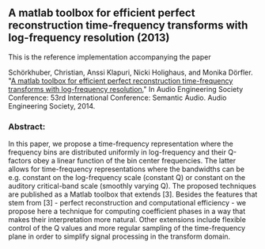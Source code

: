 ## A matlab toolbox for efficient perfect reconstruction time-frequency transforms with log-frequency resolution (2013)

This is the reference implementation accompanying the paper

Schörkhuber, Christian, Anssi Klapuri, Nicki Holighaus, and Monika Dörfler. "[A matlab toolbox for efficient perfect reconstruction time-frequency transforms with log-frequency resolution.](https://www.researchgate.net/profile/Christian-Schoerkhuber/publication/274009051_A_Matlab_Toolbox_for_Efficient_Perfect_Reconstruction_Time-Frequency_Transforms_with_Log-Frequency_Resolution/links/5512db610cf20bfdad5231f2/A-Matlab-Toolbox-for-Efficient-Perfect-Reconstruction-Time-Frequency-Transforms-with-Log-Frequency-Resolution.pdf)" In Audio Engineering Society Conference: 53rd International Conference: Semantic Audio. Audio Engineering Society, 2014.


### Abstract:
In this paper, we propose a time-frequency representation where the frequency bins are distributed uniformly in log-frequency and their Q-factors obey a linear function of the bin center frequencies. The latter allows for time-frequency representations where the bandwidths can be e.g. constant on the log-frequency scale (constant Q) or constant on the auditory critical-band scale (smoothly varying Q). The proposed techniques are published as a Matlab toolbox that extends [3]. Besides the features that stem from [3] - perfect reconstruction and computational efficiency - we propose here a technique for computing coefficient phases in a way that makes their interpretation more natural. Other extensions include flexible control of the Q values and more regular sampling of the time-frequency plane in order to simplify signal processing in the transform domain.

